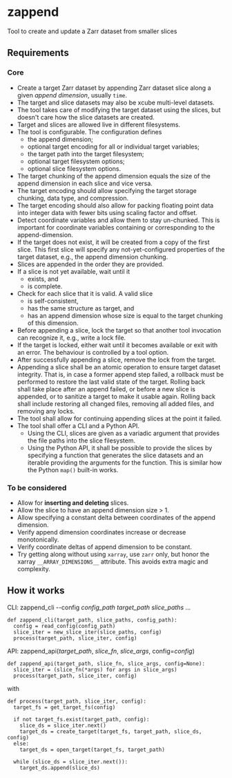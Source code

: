 # zappend

Tool to create and update a Zarr dataset from smaller slices

## Requirements

### Core

* Create a target Zarr dataset by appending Zarr dataset slice along a 
  given *append dimension*, usually `time`.
* The target and slice datasets may also be xcube multi-level datasets. 
* The tool takes care of modifying the target dataset using the slices,
  but doesn't care how the slice datasets are created.
* Target and slices are allowed live in different filesystems.
* The tool is configurable. The configuration defines 
  - the append dimension;
  - optional target encoding for all or individual target variables;
  - the target path into the target filesystem;
  - optional target filesystem options;
  - optional slice filesystem options.
* The target chunking of the append dimension equals the size of the append 
  dimension in each slice and vice versa. 
* The target encoding should allow specifying the target storage chunking, 
  data type, and compression. 
* The target encoding should also allow for packing floating point data into 
  integer data with fewer bits using scaling factor and offset.
* Detect coordinate variables and allow them to stay un-chunked.
  This is important for coordinate variables containing or corresponding 
  to the append-dimension.
* If the target does not exist, it will be created from a copy of the first 
  slice. This first slice will specify any not-yet-configured properties
  of the target dataset, e.g., the append dimension chunking.
* Slices are appended in the order they are provided.
* If a slice is not yet available, wait until it 
  - exists, and
  - is complete.
* Check for each slice that it is valid. A valid slice
  - is self-consistent, 
  - has the same structure as target, and
  - has an append dimension whose size is equal to the target chunking of
    this dimension.
* Before appending a slice, lock the target so that another tool invocation 
  can recognize it, e.g., write a lock file.
* If the target is locked, either wait until it becomes available or exit 
  with an error. The behaviour is controlled by a tool option.
* After successfully appending a slice, remove the lock from the target.
* Appending a slice shall be an atomic operation to ensure target dataset 
  integrity. That is, in case a former append step failed, a rollback must
  be performed to restore the last valid state of the target. Rolling back  
  shall take place after an append failed, or before a new slice is appended,
  or to sanitize a target to make it usable again. Rolling back shall 
  include restoring all changed files, removing all added files, 
  and removing any locks. 
* The tool shall allow for continuing appending slices at the point
  it failed.
* The tool shall offer a CLI and a Python API.
  - Using the CLI, slices are given as a variadic argument that provides the 
    file paths into the slice filesystem.
  - Using the Python API, it shall be possible to provide the slices by 
    specifying a function that generates the slice datasets and an
    iterable providing the arguments for the function.
    This is similar how the Python `map()` built-in works.

### To be considered

* Allow for **inserting and deleting** slices.
* Allow the slice to have an append dimension size > 1. 
* Allow specifying a constant delta between coordinates of the
  append dimension.
* Verify append dimension coordinates increase or decrease monotonically. 
* Verify coordinate deltas of append dimension to be constant. 
* Try getting along without using `xarray`, use `zarr` only,
  but honor the xarray `__ARRAY_DIMENSIONS__` attribute. 
  This avoids extra magic and complexity. 

## How it works

CLI: zappend_cli --config *config_path* *target_path* *slice_paths* ...

```
def zappend_cli(target_path, slice_paths, config_path):
  config = read_config(config_path)
  slice_iter = new_slice_iter(slice_paths, config)
  process(target_path, slice_iter, config)
```

API: zappend_api(*target_path*, *slice_fn*, *slice_args*, config=*config*)

```
def zappend_api(target_path, slice_fn, slice_args, config=None):
  slice_iter = (slice_fn(*args) for args in slice_args)
  process(target_path, slice_iter, config)
```

with

```
def process(target_path, slice_iter, config):
  target_fs = get_target_fs(config)
  
  if not target_fs.exist(target_path, config):
    slice_ds = slice_iter.next()
    target_ds = create_target(target_fs, target_path, slice_ds, config)
  else:
    target_ds = open_target(target_fs, target_path)
     
  while (slice_ds = slice_iter.next()):
    target_ds.append(slice_ds)
```

